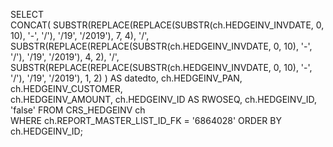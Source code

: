 SELECT  
    CONCAT(
        SUBSTR(REPLACE(REPLACE(SUBSTR(ch.HEDGEINV_INVDATE, 0, 10), '-', '/'), '/19', '/2019'), 7, 4), '/', 
        SUBSTR(REPLACE(REPLACE(SUBSTR(ch.HEDGEINV_INVDATE, 0, 10), '-', '/'), '/19', '/2019'), 4, 2), '/', 
        SUBSTR(REPLACE(REPLACE(SUBSTR(ch.HEDGEINV_INVDATE, 0, 10), '-', '/'), '/19', '/2019'), 1, 2)
    ) AS datedto,
    ch.HEDGEINV_PAN,  
    ch.HEDGEINV_CUSTOMER,  
    ch.HEDGEINV_AMOUNT, 
    ch.HEDGEINV_ID AS RWOSEQ, 
    ch.HEDGEINV_ID, 
    'false' 
FROM CRS_HEDGEINV ch  
WHERE ch.REPORT_MASTER_LIST_ID_FK = '6864028'
ORDER BY ch.HEDGEINV_ID;